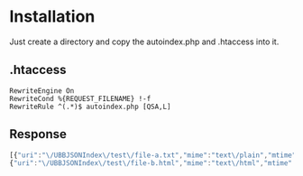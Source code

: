 # Installation

Just create a directory and copy the autoindex.php and .htaccess into it.

## .htaccess
```
RewriteEngine On 
RewriteCond %{REQUEST_FILENAME} !-f 
RewriteRule ^(.*)$ autoindex.php [QSA,L]
```

## Response
```javascript
[{"uri":"\/UBBJSONIndex\/test\/file-a.txt","mime":"text\/plain","mtime":1351607764,"ctime":1351607764,"size":2},
{"uri":"\/UBBJSONIndex\/test\/file-b.html","mime":"text\/html","mtime":1351607784,"ctime":1351607784,"size":70}]
```
